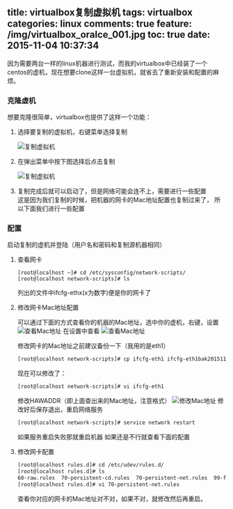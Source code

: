 title: virtualbox复制虚拟机
tags: virtualbox
categories: linux
comments: true
feature: /img/virtualbox_oralce_001.jpg
toc: true
date: 2015-11-04 10:37:34
---

因为需要两台一样的linux机器进行测试，而我的virtualbox中已经装了一个centos的虚机，现在想要clone这样一台虚拟机，就省去了重新安装和配置的麻烦。

<!--more-->

### 克隆虚机

想要克隆很简单，virtualbox也提供了这样一个功能：
1.  选择要复制的虚拟机，右键菜单选择复制
    
    ![复制虚拟机](/img/clone_vm_000001.png "clone vm")

2.  在弹出菜单中按下图选择后点击复制
    
    ![复制虚拟机](/img/clone_vm_000002.png "clone vm")

3.  复制完成后就可以启动了，但是网络可能会连不上，需要进行一些配置    
    这是因为我们复制的时候，把机器的网卡的Mac地址配置也复制过来了，
    所以下面我们进行一些配置

### 配置

启动复制的虚机并登陆（用户名和密码和复制源机器相同）

1.  查看网卡
    
    ```
    [root@localhost ~]# cd /etc/sysconfig/network-scripts/
    [root@localhost network-scripts]# ls
    ```

    列出的文件中ifcfg-ethx(x为数字)便是你的网卡了

2.  修改网卡Mac地址配置
    
    可以通过下面的方式查看你的机器的Mac地址，选中你的虚机，右键，设置
    ![查看Mac地址](/img/clone_vm_000003.png "clone vm")
    在设置中查看
    ![查看Mac地址](/img/clone_vm_000004.png "clone vm")

    修改网卡的Mac地址之前建议备份一下（我用的是eth1）
    
    ```bash
    [root@localhost network-scripts]# cp ifcfg-eth1 ifcfg-eth1bak20151104
    ```
    现在可以修改了：
    ```bash
    [root@localhost network-scripts]# vi ifcfg-eth1 
    ```
    修改HAWADDR（即上面查出来的Mac地址，注意格式）
    ![修改Mac地址](/img/clone_vm_000005.png "clone vm")
    修改好后保存退出，重启网络服务
    ```bash
    [root@localhost network-scripts]# service network restart
    ```
    如果服务重启失败那就重启机器
    如果还是不行就查看下面的配置
    
3.  修改网卡配置
    
    ```bash
    [root@localhost rules.d]# cd /etc/udev/rules.d/
    [root@localhost rules.d]# ls
    60-raw.rules  70-persistent-cd.rules  70-persistent-net.rules  99-fuse.rules
    [root@localhost rules.d]# vi 70-persistent-net.rules
    ```
    查看你对应的网卡的Mac地址对不对，如果不对，就修改然后再重启。



